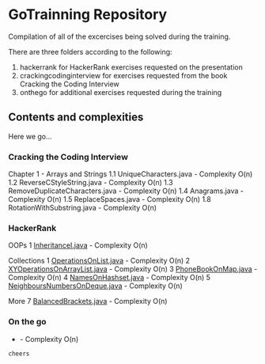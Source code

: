 # GoTrainning Repository

Compilation of all of the excercises being solved during the training.

There are three folders according to the following:
   1. hackerrank for HackerRank exercises requested on the presentation
   2. crackingcodinginterview for exercises requested from the book Cracking the Coding Interview
   3. onthego for additional exercises requested during the training
   
## Contents and complexities

Here we go...

### Cracking the Coding Interview

Chapter 1 - Arrays and Strings
  1.1 UniqueCharacters.java - Complexity O(n)
  1.2 ReverseCStyleString.java - Complexity O(n)
  1.3 RemoveDuplicateCharacters.java - Complexity O(n)
  1.4 Anagrams.java - Complexity O(n)
  1.5 ReplaceSpaces.java - Complexity O(n)
  1.8 RotationWithSubstring.java - Complexity O(n)

### HackerRank 

OOPs
  1 [InheritanceI.java](https://www.hackerrank.com/challenges/java-com) - Complexity O(n)

Collections
  1 [OperationsOnList.java](https://www.hackerrank.com/challenges/java-list) - Complexity O(n)
  2 [XYOperationsOnArrayList.java](https://www.hackerrank.com/challenges/java-arraylist) - Complexity O(n)
  3 [PhoneBookOnMap.java](https://www.hackerrank.com/challenges/phone-book) - Complexity O(n)
  4 [NamesOnHashset.java](https://www.hackerrank.com/challenges/java-hashset) - Complexity O(n)
  5 [NeighboursNumbersOnDeque.java](https://www.hackerrank.com/challenges/java-dequeue) - Complexity O(n)
  
More
  7 [BalancedBrackets.java](https://www.hackerrank.com/challenges/balanced-brackets/problem) - Complexity O(n)

### On the go 
* []() - Complexity O(n)


```
cheers
```
